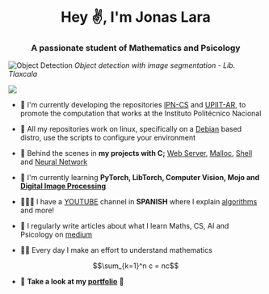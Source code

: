 <h1 align="center">Hey ✌, I'm Jonas Lara</h1>
<h3 align="center">A passionate student of Mathematics and Psicology</h3>


![Object Detection](./Sources/ComputerVision.gif)
_Object detection with image segmentation - Lib. Tlaxcala_

![](https://komarev.com/ghpvc/?username=Jonas-Lara)

- 🔭 I'm currently developing the repositories [IPN-CS](https://github.com/Jonas-Lara/IPN-CS) and [UPIIT-AR](https://github.com/Jonas-Lara/UPIIT-AR), to promote the computation that works at the Instituto Politécnico Nacional

- 🐧 All my repositories work on linux, specifically on a [Debian](https://www.debian.org/index.html) based distro, use the scripts to configure your environment

- 🎥 Behind the scenes in **my projects with C;** [Web Server](https://github.com/Jonas-Lara/Web-Server), [Malloc](https://github.com/Jonas-Lara/Malloc), [Shell](https://github.com/Jonas-Lara/IPN-CS/tree/master/16.-Llamadas-al-Sistema/ConstruyeUnShell) and [Neural Network](https://github.com/Jonas-Lara/NN-C) 

- 🌱 I'm currently learning **PyTorch, LibTorch, Computer Vision, Mojo and [Digital Image Processing](https://github.com/Jonas-Lara/DIP)**

- 🙋🏽‍♂️ I have a [YOUTUBE](https://www.youtube.com/@Jonas-1ara) channel in **SPANISH** where I explain [algorithms](https://github.com/Jonas-Lara/Rock-Lee) and more!

- 📝 I regularly write articles about what I learn Maths, CS, AI and Psicology on [medium](https://medium.com/@jonas_lara)

- ✍🏽 Every day I make an effort to understand mathematics

$$\sum_{k=1}^n c = nc$$

- 👀 **Take a look at my [portfolio](https://jonas-lara.github.io/Portfolio-AI/)** 💼

